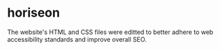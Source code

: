# horiseon
The website's HTML and CSS files were editted to better adhere to web accessibility standards and improve overall SEO.
